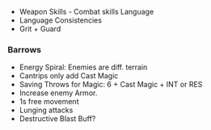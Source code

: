 - Weapon Skills - Combat skills Language
- Language Consistencies 
- Grit + Guard

### Barrows
- Energy Spiral: Enemies are diff. terrain
- Cantrips only add Cast Magic
- Saving Throws for Magic: 6 + Cast Magic + INT or RES
- Increase enemy Armor.
- 1s free movement
- Lunging attacks
- Destructive Blast Buff?